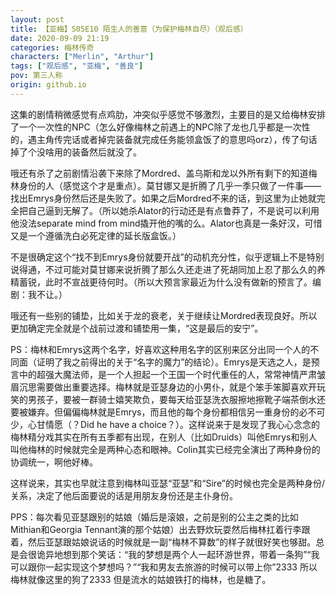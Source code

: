 ```yaml
---
layout: post
title: 【亚梅】S05E10 陌生人的善意（为保护梅林自尽）（观后感）
date: 2020-09-09 21:19
categories: 梅林传奇
characters: ["Merlin", "Arthur"]
tags: ["观后感", "亚梅", "善良"]
pov: 第三人称
origin: github.io
---
```


这集的剧情稍微感觉有点鸡肋，冲突似乎感觉不够激烈，主要目的是又给梅林安排了一个一次性的NPC（怎么好像梅林之前遇上的NPC除了龙也几乎都是一次性的，遇主角传完话或者掉完装备就完成任务能领盒饭了的意思吗orz），传了句话掉了个没啥用的装备然后就没了。

哦还有杀了之前剧情沿袭下来除了Mordred、盖乌斯和龙以外所有剩下的知道梅林身份的人（感觉这个才是重点）。莫甘娜又是折腾了几乎一季只做了一件事——找出Emrys身份然后还是失败了。如果之后Mordred不来的话，到这里为止她就完全把自己逼到无解了。（所以她杀Alator的行动还是有点鲁莽了，不是说可以利用他没法separate mind from mind撬开他的嘴的么。Alator也真是一条好汉，可惜又是一个遵循洗白必死定律的延长版盒饭。）

不是很确定这个“找不到Emrys身份就要开战”的动机充分性，似乎逻辑上不是特别说得通，不过可能对莫甘娜来说折腾了那么久还走进了死胡同加上忍了那么久的养精蓄锐，此时不宣战更待何时。（所以大预言家最近为什么没有做新的预言了。编剧：我不让。）

哦还有一些别的铺垫，比如关于龙的衰老，关于继续让Mordred表现良好。所以更加确定完全就是个战前过渡和铺垫用一集，“这是最后的安宁”。

PS：梅林和Emrys这两个名字，好喜欢这种用名字的区别来区分出同一个人的不同面（证明了我之前得出的关于“名字的魔力”的结论）。Emrys是天选之人，是预言中的超强大魔法师，是一个人担起一个王国一个时代重任的人，常常神情严肃皱眉沉思需要做出重要选择。梅林就是亚瑟身边的小男仆，就是个笨手笨脚喜欢开玩笑的男孩子，要被一群骑士嬉笑欺负，要每天给亚瑟洗衣服擦地擦靴子端茶倒水还要被嫌弃。但偏偏梅林就是Emrys，而且他的每个身份都相信另一重身份的必不可少，心甘情愿（？Did he have a choice？）。这样说来于是发现了我心心念念的梅林精分戏其实在所有五季都有出现，在别人（比如Druids）叫他Emrys和别人叫他梅林的时候就完全是两种心态和眼神。Colin其实已经完全演出了两种身份的协调统一，啊他好棒。

这样说来，其实也早就注意到梅林叫亚瑟“亚瑟”和“Sire”的时候也完全是两种身份/关系，决定了他后面要说的话是用朋友身份还是主仆身份。

PPS：每次看见亚瑟跟别的姑娘（婚后是滚娘，之前是别的公主之类的比如Mithian和Georgia Tennant演的那个姑娘）出去野炊玩耍然后梅林扛着行李跟着，然后亚瑟跟姑娘说话的时候就是一副“梅林不算数”的样子就很好笑也够甜。总是会很诡异地想到那个笑话：“我的梦想是两个人一起环游世界，带着一条狗”“我可以跟你一起实现这个梦想吗？”“我和男友去旅游的时候可以带上你”2333 所以梅林就像这里的狗了2333 但是流水的姑娘铁打的梅林，也是糖了。
